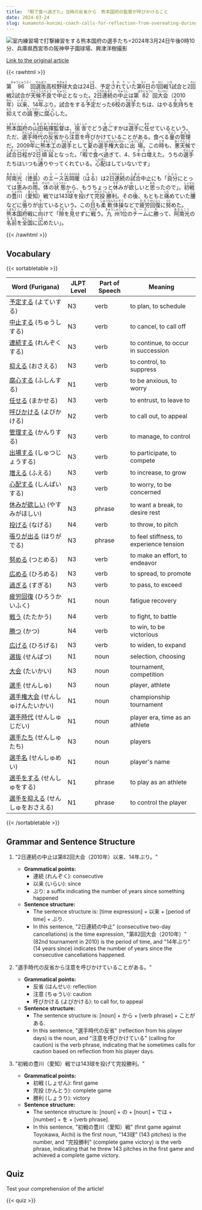 ```yaml
---
title: 「暇で食べ過ぎた」当時の反省から　熊本国府の監督が呼びかけること
date: 2024-03-24
slug: kumamoto-kunimi-coach-calls-for-reflection-from-overeating-during-free-time
---
```


![室内練習場で打撃練習をする熊本国府の選手たち=2024年3月24日午後0時10分、兵庫県西宮市の阪神甲子園球場、興津洋樹撮影](https://www.asahicom.jp/imgopt/img/3e7e40f929/comm_L/AS20240324001925.jpg "室内練習場で打撃練習をする熊本国府の選手たち=2024年3月24日午後0時10分、兵庫県西宮市の阪神甲子園球場、興津洋樹撮影")

[Link to the original article](https://asahi.com/articles/ASS3S51JQS3SUTQP00S.html?iref=pc_sports_top__n)

{{< rawhtml >}}
<p>第<ruby>96<rt>きゅうじゅうろく</rt></ruby>回<ruby>選抜<rt>せんばつ</rt></ruby>高校<ruby>野球<rt>やきゅう</rt></ruby>大会は24<ruby>日<rt>にち</rt></ruby>、予定<ruby>されていた<rt>されていた</rt></ruby>第<ruby>6<rt>ろく</rt></ruby>日<ruby>の<rt>の</rt></ruby>1<ruby>回<rt>かい</rt></ruby>戦<ruby>1<rt>いち</rt></ruby>試合と2<ruby>回<rt>かい</rt></ruby>戦<ruby>2<rt>に</rt></ruby>試合が<ruby>天候<rt>てんこう</rt></ruby><ruby>不良<rt>ふりょう</rt></ruby>で<ruby>中止<rt>ちゅうし</rt></ruby>となった。2<ruby>日<rt>にち</rt></ruby><ruby>連続<rt>れんぞく</rt></ruby>の<ruby>中止<rt>ちゅうし</rt></ruby>は第<ruby>82<rt>はちじゅうに</rt></ruby>回<ruby>大会<rt>たいかい</rt></ruby>（2010<ruby>年<rt>ねん</rt></ruby>）<ruby>以来<rt>いらい</rt></ruby>、14<ruby>年<rt>ねん</rt></ruby>ぶり。試合をする<ruby>予定<rt>よてい</rt></ruby>だった6<ruby>校<rt>こう</rt></ruby>の<ruby>選手<rt>せんしゅ</rt></ruby>たちは、はやる<ruby>気持<rt>きも</rt></ruby>ちを<ruby>抑<rt>おさ</rt></ruby>えての<ruby>調整<rt>ちょうせい</rt></ruby>に<ruby>腐心<rt>ふしん</rt></ruby>した。</p>

<p><ruby>熊本<rt>くまもと</rt></ruby><ruby>国府<rt>こくふ</rt></ruby>の<ruby>山田<rt>やまだ</rt><ruby>祐揮<rt>ゆうき</rt></ruby><ruby>監督<rt>かんとく</rt></ruby>は、<ruby>宿舎<rt>しゅくしゃ</rt></ruby>でどう<ruby>過ご<rt>すご</rt></ruby>すかは<ruby>選手<rt>せんしゅ</rt></ruby>に<ruby>任<rt>まか</rt></ruby>せているという。ただ、<ruby>選手<rt>せんしゅ</rt></ruby><ruby>時代<rt>じだい</rt></ruby>の<ruby>反省<rt>はんせい</rt></ruby>から<ruby>注意<rt>ちゅうい</rt></ruby>を<ruby>呼<rt>よ</rt></ruby>びかけていることがある。食べる<ruby>量<rt>りょう</rt></ruby>の<ruby>管理<rt>かんり</rt></ruby>だ。2009<ruby>年<rt>ねん</rt></ruby>に<ruby>熊本<rt>くまもと</rt><ruby>工<rt>こう</rt></ruby>の<ruby>選手<rt>せんしゅ</rt></ruby>として<ruby>夏<rt>なつ</rt></ruby>の<ruby>選手権<rt>せんしゅけん</rt></ruby><ruby>大会<rt>たいかい</rt></ruby>に<ruby>出場<rt>しゅつじょう</rt></ruby>。この<ruby>時<rt>とき</rt></ruby>も、<ruby>悪天候<rt>あくてんこう</rt></ruby>で<ruby>試合<rt>しあい</rt></ruby><ruby>日程<rt>にってい</rt></ruby>が2<ruby>日<rt>にち</rt></ruby><ruby>順延<rt>じゅんえん</rt></ruby>となった。「<ruby>暇<rt>ひま</rt></ruby>で<ruby>食<rt>た</rt></ruby>べ<ruby>過<rt>す</rt></ruby>ぎて、4、5<ruby>キロ<rt>きろ</rt></ruby><ruby>増<rt>ふ</rt></ruby>えた。うちの<ruby>選手<rt>せんしゅ</rt></ruby>たちはいつも<ruby>通<rt>とお</rt></ruby>りやってくれている。<ruby>心配<rt>しんぱい</rt></ruby>はしていないです」</p>

<p><ruby>阿南光<rt>あなんこう</rt></ruby>（<ruby>徳島<rt>とくしま</rt></ruby>）の<ruby>エース<rt>えーす</rt></ruby><ruby>吉岡暖<rt>よしおかはる</rt></ruby>（<ruby>はる<rt>はる</rt></ruby>）は2<ruby>日<rt>にち</rt></ruby><ruby>連続<rt>れんぞく</rt></ruby>の<ruby>試合<rt>しあい</rt></ruby>中止にも「<ruby>自分<rt>じぶん</rt></ruby>にとっては<ruby>恵<rt>めぐ</rt></ruby>みの<ruby>雨<rt>あめ</rt></ruby>。<ruby>体<rt>からだ</rt></ruby>の<ruby>状態<rt>じょうたい</rt></ruby>から、もうちょっと<ruby>休<rt>やす</rt></ruby>みが<ruby>欲<rt>ほ</rt></ruby>しいと<ruby>思<rt>おも</rt></ruby>ったので」。<ruby>初戦<rt>しょせん</rt></ruby>の<ruby>豊川<rt>とよかわ</rt></ruby>（<ruby>愛知<rt>あいち</rt></ruby>）戦では143<ruby>球<rt>きゅう</rt></ruby>を<ruby>投<rt>な</rt></ruby>げて<ruby>完投<rt>かんとう</rt></ruby><ruby>勝<rt>しょう</rt></ruby>利。その<ruby>後<rt>ご</rt></ruby>、もともと<ruby>痛<rt>いた</rt></ruby>めていた<ruby>腰<rt>こし</rt></ruby>などに<ruby>張<rt>は</rt></ruby>りが<ruby>出<rt>で</rt></ruby>ているという。この<ruby>日<rt>ひ</rt></ruby>も<ruby>柔軟<rt>じゅうなん</rt></ruby><ruby>体操<rt>たいそう</rt></ruby>などで<ruby>疲労<rt>ひろう</rt></ruby><ruby>回復<rt>かいふく</rt></ruby>に<ruby>努<rt>つと</rt></ruby>めた。<ruby>熊本<rt>くまもと</rt></ruby><ruby>国府<rt>こくふ</rt></ruby>戦に<ruby>向<rt>む</rt></ruby>けて「<ruby>隙<rt>すき</rt></ruby>を<ruby>見<rt>み</rt></ruby>せずに<ruby>戦<rt>たたか</rt></ruby>う。<ruby>九州<rt>きゅうしゅう</rt></ruby>1<ruby>位<rt>い</rt></ruby>の<ruby>チーム<rt>ちーむ</rt></ruby>に<ruby>勝<rt>か</rt></ruby>って、<ruby>阿南光<rt>あなんこう</rt></ruby>の<ruby>名前<rt>なまえ</rt></ruby>を<ruby>全国<rt>ぜんこく</rt></ruby>に<ruby>広<rt>ひろ</rt></ruby>めたい」。</p>
{{< /rawhtml >}}

## Vocabulary


{{< sortabletable >}}

| Word (Furigana) | JLPT Level | Part of Speech | Meaning |
|-----------------|------------|---------------|---------|
|[予定する](https://jisho.org/search/%E4%BA%88%E5%AE%9A%E3%81%99%E3%82%8B) (よていする)| N3 | verb | to plan, to schedule |
|[中止する](https://jisho.org/search/%E4%B8%AD%E6%AD%A2%E3%81%99%E3%82%8B) (ちゅうしする)| N3 | verb | to cancel, to call off |
|[連続する](https://jisho.org/search/%E9%80%A3%E7%B6%9A%E3%81%99%E3%82%8B) (れんぞくする)| N3 | verb | to continue, to occur in succession |
|[抑える](https://jisho.org/search/%E6%8A%91%E3%81%88%E3%82%8B) (おさえる)| N3 | verb | to control, to suppress |
|[腐心する](https://jisho.org/search/%E8%85%90%E5%BF%83%E3%81%99%E3%82%8B) (ふしんする)| N1 | verb | to be anxious, to worry |
|[任せる](https://jisho.org/search/%E4%BB%BB%E3%81%9B%E3%82%8B) (まかせる)| N3 | verb | to entrust, to leave to |
|[呼びかける](https://jisho.org/search/%E5%91%BC%E3%81%B3%E3%81%8B%E3%81%91%E3%82%8B) (よびかける)| N2 | verb | to call out, to appeal |
|[管理する](https://jisho.org/search/%E7%AE%A1%E7%90%86%E3%81%99%E3%82%8B) (かんりする)| N3 | verb | to manage, to control |
|[出場する](https://jisho.org/search/%E5%87%BA%E5%A0%B4%E3%81%99%E3%82%8B) (しゅつじょうする)| N3 | verb | to participate, to compete |
|[増える](https://jisho.org/search/%E5%A2%97%E3%81%88%E3%82%8B) (ふえる)| N3 | verb | to increase, to grow |
|[心配する](https://jisho.org/search/%E5%BF%83%E9%85%8D%E3%81%99%E3%82%8B) (しんぱいする)| N3 | verb | to worry, to be concerned |
|[休みが欲しい](https://jisho.org/search/%E4%BC%91%E3%81%BF%E3%81%8C%E6%AC%B2%E3%81%97%E3%81%84) (やすみがほしい)| N3 | phrase | to want a break, to desire rest |
|[投げる](https://jisho.org/search/%E6%8A%95%E3%81%92%E3%82%8B) (なげる)| N4 | verb | to throw, to pitch |
|[張りが出る](https://jisho.org/search/%E5%BC%B5%E3%82%8A%E3%81%8C%E5%87%BA%E3%82%8B) (はりがでる)| N3 | phrase | to feel stiffness, to experience tension |
|[努める](https://jisho.org/search/%E5%8A%AA%E3%82%81%E3%82%8B) (つとめる)| N3 | verb | to make an effort, to endeavor |
|[広める](https://jisho.org/search/%E5%BA%83%E3%82%81%E3%82%8B) (ひろめる)| N3 | verb | to spread, to promote |
|[過ぎる](https://jisho.org/search/%E9%81%8E%E3%81%8E%E3%82%8B) (すぎる)| N3 | verb | to pass, to exceed |
|[疲労回復](https://jisho.org/search/%E7%96%B2%E5%8A%B4%E5%9B%9E%E5%BE%A9) (ひろうかいふく)| N1 | noun | fatigue recovery |
|[戦う](https://jisho.org/search/%E6%88%A6%E3%81%86) (たたかう)| N4 | verb | to fight, to battle |
|[勝つ](https://jisho.org/search/%E5%8B%9D%E3%81%A4) (かつ)| N4 | verb | to win, to be victorious |
|[広げる](https://jisho.org/search/%E5%BA%83%E3%81%92%E3%82%8B) (ひろげる)| N3 | verb | to widen, to expand |
|[選抜](https://jisho.org/search/%E9%81%B8%E6%8A%9C) (せんばつ)| N1 | noun | selection, choosing |
|[大会](https://jisho.org/search/%E5%A4%A7%E4%BC%9A) (たいかい)| N3 | noun | tournament, competition |
|[選手](https://jisho.org/search/%E9%81%B8%E6%89%8B) (せんしゅ)| N3 | noun | player, athlete |
|[選手権大会](https://jisho.org/search/%E9%81%B8%E6%89%8B%E6%A8%A9%E5%A4%A7%E4%BC%9A) (せんしゅけんたいかい)| N1 | noun | championship tournament |
|[選手時代](https://jisho.org/search/%E9%81%B8%E6%89%8B%E6%99%82%E4%BB%A3) (せんしゅじだい)| N1 | noun | player era, time as an athlete |
|[選手たち](https://jisho.org/search/%E9%81%B8%E6%89%8B%E3%81%9F%E3%81%A1) (せんしゅたち)| N3 | noun | players |
|[選手名](https://jisho.org/search/%E9%81%B8%E6%89%8B%E5%90%8D) (せんしゅめい)| N1 | noun | player's name |
|[選手をする](https://jisho.org/search/%E9%81%B8%E6%89%8B%E3%82%92%E3%81%99%E3%82%8B) (せんしゅをする)| N1 | phrase | to play as an athlete |
|[選手を抑える](https://jisho.org/search/%E9%81%B8%E6%89%8B%E3%82%92%E6%8A%91%E3%81%88%E3%82%8B) (せんしゅをおさえる)| N1 | phrase | to control the player |

{{< /sortabletable >}}


## Grammar and Sentence Structure

1. "2日連続の中止は第82回大会（2010年）以来、14年ぶり。"  
   - **Grammatical points:**  
     - 連続 (れんぞく): consecutive  
     - 以来 (いらい): since  
     - ぶり: a suffix indicating the number of years since something happened  
   - **Sentence structure:**  
     - The sentence structure is: [time expression] + 以来 + [period of time] + ぶり.  
     - In this sentence, "2日連続の中止" (consecutive two-day cancellations) is the time expression, "第82回大会（2010年）" (82nd tournament in 2010) is the period of time, and "14年ぶり" (14 years since) indicates the number of years since the consecutive cancellations happened.

2. "選手時代の反省から注意を呼びかけていることがある。"  
   - **Grammatical points:**  
     - 反省 (はんせい): reflection  
     - 注意 (ちゅうい): caution  
     - 呼びかける (よびかける): to call for, to appeal  
   - **Sentence structure:**  
     - The sentence structure is: [noun] + から + [verb phrase] + ことがある.  
     - In this sentence, "選手時代の反省" (reflection from his player days) is the noun, and "注意を呼びかけている" (calling for caution) is the verb phrase, indicating that he sometimes calls for caution based on reflection from his player days.

3. "初戦の豊川（愛知）戦では143球を投げて完投勝利。"  
   - **Grammatical points:**  
     - 初戦 (しょせん): first game  
     - 完投 (かんとう): complete game  
     - 勝利 (しょうり): victory  
   - **Sentence structure:**  
     - The sentence structure is: [noun] + の + [noun] + では + [number] + を + [verb phrase].  
     - In this sentence, "初戦の豊川（愛知）戦" (first game against Toyokawa, Aichi) is the first noun, "143球" (143 pitches) is the number, and "完投勝利" (complete game victory) is the verb phrase, indicating that he threw 143 pitches in the first game and achieved a complete game victory.

## Quiz

Test your comprehension of the article!

{{< quiz >}}